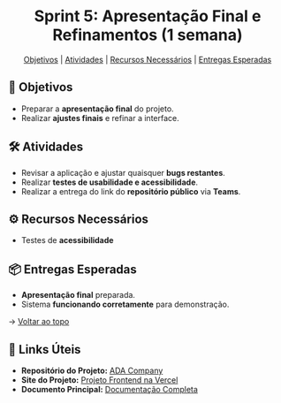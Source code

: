 <span id="topo"></span>

<h1 align="center">Sprint 5: Apresentação Final e Refinamentos (1 semana)</h1>

<p align="center">
  <a href="#objetivos">Objetivos</a> |
  <a href="#atividades">Atividades</a> |
  <a href="#recursos">Recursos Necessários</a> |
  <a href="#entregas">Entregas Esperadas</a>
</p>

## :dart: Objetivos
- Preparar a **apresentação final** do projeto.  
- Realizar **ajustes finais** e refinar a interface.  

<span id="atividades"></span>

## :hammer_and_wrench: Atividades
- Revisar a aplicação e ajustar quaisquer **bugs restantes**.  
- Realizar **testes de usabilidade e acessibilidade**.  
- Realizar a entrega do link do **repositório público** via **Teams**.  

<span id="recursos"></span>

## :gear: Recursos Necessários  
- Testes de **acessibilidade** 

<span id="entregas"></span>

## :package: Entregas Esperadas
- **Apresentação final** preparada.  
- Sistema **funcionando corretamente** para demonstração.  

→ [Voltar ao topo](#topo)

<span id="links"></span>

## :link: Links Úteis  
- **Repositório do Projeto:** [ADA Company](https://github.com/ADACompany01/Terceiro-Semestre)  
- **Site do Projeto:** [Projeto Frontend na Vercel](https://adacompany.vercel.app/)  
- **Documento Principal:** [Documentação Completa](https://github.com/ADACompany01/Terceiro-Semestre/tree/main/Documentacao)
